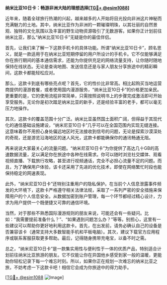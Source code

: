**纳米比亚10日卡：畅游非洲大陆的理想选择[[TG💪+ @esim1088](https://t.me/s/esim1088)]**

近年来，随着全球旅行热潮的兴起，越来越多的人开始将目光投向非洲这片神秘而充满魅力的土地。其中，纳米比亚作为非洲的一颗璀璨明珠，以其壮丽的自然景观、独特的文化氛围以及丰富的野生动物资源吸引了无数游客。如果你正计划前往纳米比亚，那么“纳米比亚10日卡”无疑是你的最佳伴侣。

首先，让我们来了解一下这款手机卡的具体功能。所谓“纳米比亚10日卡”，顾名思义，就是一款适用于在纳米比亚短期停留的用户所设计的手机卡。它不仅能够满足你在旅行期间的基本通信需求，还能为你提供充足的网络流量支持，让你随时随地保持在线状态。无论是查询地图、发送信息还是与家人朋友分享旅途中的精彩瞬间，这款卡都能轻松应对。

那么，这款卡到底有哪些亮点呢？首先，它的性价比非常高。相比起购买当地运营商提供的漫游套餐，或者使用国内漫游服务，“纳米比亚10日卡”的价格更加亲民。更重要的是，它的使用流程非常简单，只需按照说明书上的步骤完成激活即可开始享受服务。无论你是初次踏足纳米比亚的新手，还是经验丰富的老手，都可以毫无压力地操作。

其次，这款卡的覆盖范围十分广泛。纳米比亚虽然国土面积广阔，但得益于其现代化的通信基础设施建设，“纳米尼亚10日卡”几乎可以在全国范围内实现无缝连接。这意味着你不用担心身处偏远地区时无法接收到信号的问题，无论是探索沙漠深处的奇观，还是游览沿海地区的迷人风光，这款卡都能确保你的通讯畅通无阻。

再来说说大家最关心的流量问题。“纳米尼亚10日卡”为你提供了高达几十GB的高速数据流量，足以满足你在旅途中各种在线需求。你可以随时浏览社交媒体、观看视频直播、下载旅行攻略，甚至进行视频通话，完全不必担心流量不足的问题。而且，为了确保用户体验，该卡还采用了先进的优化技术，即使在网络繁忙时段也能保持稳定的网速表现。

此外，“纳米尼亚10日卡”还特别注重用户的隐私保护。在当前个人信息泄露事件频发的大环境下，这款卡严格遵守相关法律法规，采取了一系列严密的安全措施来保障用户的个人信息安全。从数据加密到账户管理，每一个环节都经过精心设计，力求为用户提供一个既便捷又可靠的通信环境。

当然，对于那些不熟悉国际漫游规则的朋友来说，可能还会有一些疑问。比如：“我需要提前准备什么？”、“如果遇到问题怎么办？”等等。别担心，这里有一些建议可以帮助你更好地利用这款卡。首先，在出发前，请务必确认自己的设备是否兼容该卡（通常支持大多数智能手机和平板电脑）。其次，建议下载官方应用程序或联系客服获取更多帮助。最后，记得随身携带充电宝，以备不时之需。

总之，“纳米尼亚10日卡”是一款集实用性与便利性于一体的优质产品，特别适合计划前往纳米比亚旅游的朋友。它不仅能让你在异国他乡感受到家一般的温暖，更能助你轻松记录下每一个难忘时刻。所以，如果你正在规划一次难忘的纳米比亚之旅，不妨考虑一下这款卡吧！相信它会成为你旅途中的得力助手。

[[TG💪+ @esim1088](https://t.me/s/esim1088) ![Image](https://i.postimg.cc/4NQfJmqS/Snipaste-2025-05-13-00-14-12.png)]